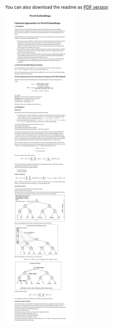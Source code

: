 You can also download the readme as <a href="https://github.com/Xiongfeng-Jin/WordEmbedding/blob/master/Word%20Embeddings.pdf">PDF version</a>
![](resources/WordEmbeddings.png)